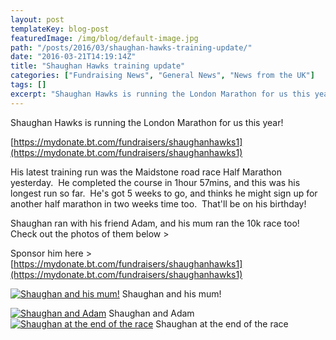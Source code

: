 ```yaml
---
layout: post
templateKey: blog-post
featuredImage: /img/blog/default-image.jpg
path: "/posts/2016/03/shaughan-hawks-training-update/"
date: "2016-03-21T14:19:14Z"
title: "Shaughan Hawks training update"
categories: ["Fundraising News", "General News", "News from the UK"]
tags: []
excerpt: "Shaughan Hawks is running the London Marathon for us this yearhttps://mydonate.bt.com/fundraisers/s..."
---
```


Shaughan Hawks is running the London Marathon for us this year!

[https://mydonate.bt.com/fundraisers/shaughanhawks1](https://mydonate.bt.com/fundraisers/shaughanhawks1)

His latest training run was the Maidstone road race Half Marathon yesterday.  He completed the course in 1hour 57mins, and this was his longest run so far.  He's got 5 weeks to go, and thinks he might sign up for another half marathon in two weeks time too.  That'll be on his birthday!

Shaughan ran with his friend Adam, and his mum ran the 10k race too!  Check out the photos of them below >

Sponsor him here > [https://mydonate.bt.com/fundraisers/shaughanhawks1](https://mydonate.bt.com/fundraisers/shaughanhawks1)

[![Shaughan and his mum!](https://www.africanvision.org.uk/africa-vision-news/wp-content/uploads/2016/03/IMG-20160320-WA0001-225x300.jpg)](https://www.africanvision.org.uk/africa-vision-news/wp-content/uploads/2016/03/IMG-20160320-WA0001.jpg) Shaughan and his mum!

[![Shaughan and Adam](https://www.africanvision.org.uk/africa-vision-news/wp-content/uploads/2016/03/IMG-20160320-WA0004-225x300.jpg)](https://www.africanvision.org.uk/africa-vision-news/wp-content/uploads/2016/03/IMG-20160320-WA0004.jpg) Shaughan and Adam   [![Shaughan at the end of the race](https://www.africanvision.org.uk/africa-vision-news/wp-content/uploads/2016/03/IMG-20160320-WA0007-225x300.jpg)](https://www.africanvision.org.uk/africa-vision-news/wp-content/uploads/2016/03/IMG-20160320-WA0007.jpg) Shaughan at the end of the race